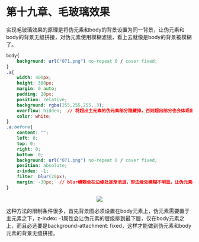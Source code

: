 # 第十九章、毛玻璃效果
实现毛玻璃效果的原理是将伪元素和body的背景设置为同一背景，让伪元素和body的背景无缝拼接，对伪元素使用模糊滤镜，看上去就像是body的背景被模糊了。
```css
body{
    background: url("071.png") no-repeat 0 / cover fixed;
}
.a{
    width: 400px;
    height: 300px;
    margin: 0 auto;
    padding: 20px;
    position: relative;
    background: rgba(255,255,255,.3);
    overflow: hidden;  // 将超出主元素的伪元素部分隐藏掉，否则超出部分也会体现出模糊效果
    color: white;
}
.a:before{
    content: "";
    left: 0;
    top: 0;
    right: 0;
    bottom: 0;
    background: url("071.png") no-repeat 0 / cover fixed;
    position: absolute;
    z-index: -1;
    filter: blur(20px);
    margin: -30px;  // blur模糊会在边缘处逐渐消退，即边缘处模糊不明显，让伪元素相对于主元素尺寸扩大一定的值(大于模糊值)就能解决边缘模糊消退的问题。
}
```
<div align=center><img src="/note/images/css-secret/19/1.png"></div>  

这种方法的限制条件很多，首先背景图必须设置在body元素上，伪元素需要置于主元素之下，z-index: -1属性会让伪元素的层级排到最下层，仅在body元素之上，而且必选要是background-attachment: fixed，这样才能做到伪元素和body元素的背景无缝拼接。